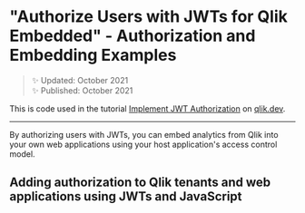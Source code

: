 # "Authorize Users with JWTs for Qlik Embedded" - Authorization and Embedding Examples


> :sparkles: Updated: October 2021<br>
:sparkles: Published: October 2021

This is code used in the tutorial [Implement JWT Authorization](https://qlik.dev//tutorials/implement-jwt-authorization) on [qlik.dev](https://qlik.dev).

---


By authorizing users with JWTs, you can embed analytics from Qlik into your own web applications using your host application's access control model.

## Adding authorization to Qlik tenants and web applications using JWTs and JavaScript
